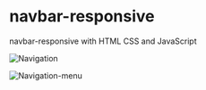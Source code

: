 # navbar-responsive
navbar-responsive with HTML CSS and JavaScript

![Navigation](https://user-images.githubusercontent.com/75381548/111036030-7cf0b580-841d-11eb-8845-430241135d82.png)

![Navigation-menu](https://user-images.githubusercontent.com/75381548/111036035-80843c80-841d-11eb-9fc5-c25a07444b46.png)
